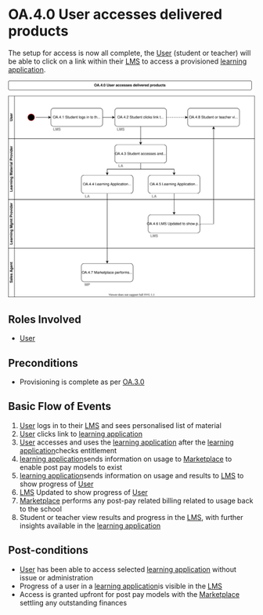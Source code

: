 # OA.4.0 User accesses delivered products

The setup for access is now all complete, the [User](../roles/user.md) (student or teacher) will be able to click on a link within their [LMS](../services/learning-management-system.md) to access a provisioned [learning application](../services/learning-application.md).

![Process Diagram](../diagrams/process-diagrams-OA.4.0.svg)

## Roles Involved

  - [User](../roles/user.md)

## Preconditions

  - Provisioning is complete as per [OA.3.0](./oa.3.0-sales-agent-delivers-products.md)

## Basic Flow of Events

1. [User](../roles/user.md) logs in to their [LMS](../services/learning-management-system.md) and sees personalised list of material
2. [User](../roles/user.md) clicks link to [learning application](../services/learning-application.md)
3. [User](../roles/user.md) accesses and uses the [learning application](../services/learning-application.md) after the [learning application](../services/learning-application.md)checks entitlement
4. [learning application](../services/learning-application.md)sends information on usage to [Marketplace](../services/marketplace.md) to enable post pay models to exist
5. [learning application](../services/learning-application.md)sends information on usage and results to [LMS](../services/learning-management-system.md) to show progress of [User](../roles/user.md)
6. [LMS](../services/learning-management-system.md) Updated to show progress of [User](../roles/user.md)
7. [Marketplace](../services/marketplace.md) performs any post-pay related billing related to usage back to the school
8. Student or teacher view results and progress in the [LMS](../services/learning-management-system.md), with further insights available in the [learning application](../services/learning-application.md)
## Post-conditions

  - [User](../roles/user.md) has been able to access selected [learning application](../services/learning-application.md) without issue or administration
  - Progress of a user in a [learning application](../services/learning-application.md)is visible in the [LMS](../services/learning-management-system.md)
  - Access is granted upfront for post pay models with the [Marketplace](../services/marketplace.md) settling any outstanding finances

